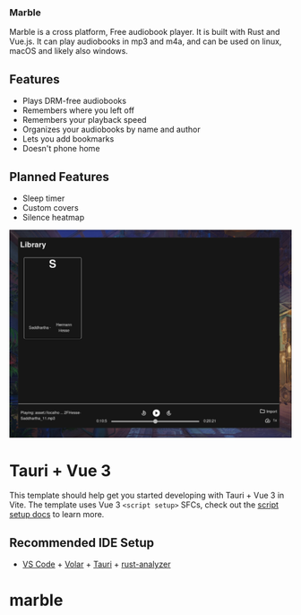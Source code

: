 ### Marble

Marble is a cross platform, Free audiobook player. It is built with Rust and Vue.js. It can play audiobooks in mp3 and m4a, and can be used on linux, macOS and likely also windows.

## Features
* Plays DRM-free audiobooks
* Remembers where you left off
* Remembers your playback speed
* Organizes your audiobooks by name and author
* Lets you add bookmarks
* Doesn't phone home

## Planned Features
* Sleep timer
* Custom covers
* Silence heatmap

![img](screen.png)

# Tauri + Vue 3

This template should help get you started developing with Tauri + Vue 3 in Vite. The template uses Vue 3 `<script setup>` SFCs, check out the [script setup docs](https://v3.vuejs.org/api/sfc-script-setup.html#sfc-script-setup) to learn more.

## Recommended IDE Setup

- [VS Code](https://code.visualstudio.com/) + [Volar](https://marketplace.visualstudio.com/items?itemName=Vue.volar) + [Tauri](https://marketplace.visualstudio.com/items?itemName=tauri-apps.tauri-vscode) + [rust-analyzer](https://marketplace.visualstudio.com/items?itemName=rust-lang.rust-analyzer)
# marble
